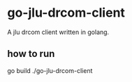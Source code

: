 go-jlu-drcom-client
===
A jlu drcom client written in golang.

## how to run
go build
./go-jlu-drcom-client
